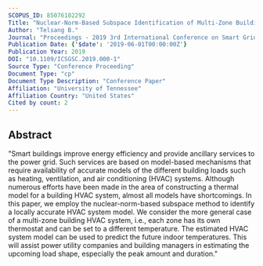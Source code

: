 ```yaml
---
SCOPUS_ID: 85076102292
Title: "Nuclear-Norm-Based Subspace Identification of Multi-Zone Building HVAC System"
Author: "Telsang B."
Journal: "Proceedings - 2019 3rd International Conference on Smart Grid and Smart Cities, ICSGSC 2019"
Publication Date: {'$date': '2019-06-01T00:00:00Z'}
Publication Year: 2019
DOI: "10.1109/ICSGSC.2019.000-1"
Source Type: "Conference Proceeding"
Document Type: "cp"
Document Type Description: "Conference Paper"
Affiliation: "University of Tennessee"
Affiliation Country: "United States"
Cited by count: 2
---
```


## Abstract
"Smart buildings improve energy efficiency and provide ancillary services to the power grid. Such services are based on model-based mechanisms that require availability of accurate models of the different building loads such as heating, ventilation, and air conditioning (HVAC) systems. Although numerous efforts have been made in the area of constructing a thermal model for a building HVAC system, almost all models have shortcomings. In this paper, we employ the nuclear-norm-based subspace method to identify a locally accurate HVAC system model. We consider the more general case of a multi-zone building HVAC system, i.e., each zone has its own thermostat and can be set to a different temperature. The estimated HVAC system model can be used to predict the future indoor temperatures. This will assist power utility companies and building managers in estimating the upcoming load shape, especially the peak amount and duration."
